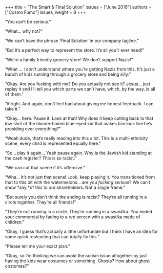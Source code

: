 +++
title = "The Smart & Final Solution"
issues = ["June 2016"]
authors = ["Cosmo Fumo"]
issues_weight = 8
+++

“You can’t be serious.”

“What… why not?”

“We can’t have the phrase ‘Final Solution’ in our company tagline.”

“But it’s a perfect way to represent the store. It’s all you’ll ever need!”

“We’re a family friendly grocery store! We don’t support Nazis!”

“What … I don’t understand where you’re getting Nazis from this. It’s just a bunch of kids running through a grocery store and being silly.”

“Okay. Are you fucking with me? Do you actually not see it? Jesus… just replay it and I’ll tell you which parts we can’t have, which, by the way, is all of them.”

“Alright. And again, don’t feel bad about giving me honest feedback. I can take it.”

“Okay… here. Pause it. Look at that! Why does it keep cutting back to that low shot of the blonde-haired blue-eyed kid that makes him look like he’s presiding over everything?”

“Woah dude, that’s really reading into this a lot. This is a multi-ethnicity scene, every child is represented equally here.”

“So… play it again… Yeah pause again. Why is the Jewish kid standing at the cash register? This is so racist.”

“We can cut that scene if it’s offensive.”

“Wha… It’s not just that scene! Look, keep playing it. You transitioned from that to this bit with the watermelons… are you *fucking serious*? We can’t show *any *of this to our shareholders. Not a single frame.”

“But surely you don’t think the ending is racist? They’re all running in a circle together. They’re all friends!”

“They’re not running in a circle. They’re running in a swastika. You ended your commercial by fading to a red screen with a swastika made of children.”

“Okay, I guess that’s actually a little unfortunate but I think I have an idea for some quick reshooting that can totally fix this.”

“Please tell me your exact plan.”

“Okay, so I’m thinking we can avoid the racism issue altogether by just having the kids wear costumes or something. Ghosts? How about ghost costumes?”
